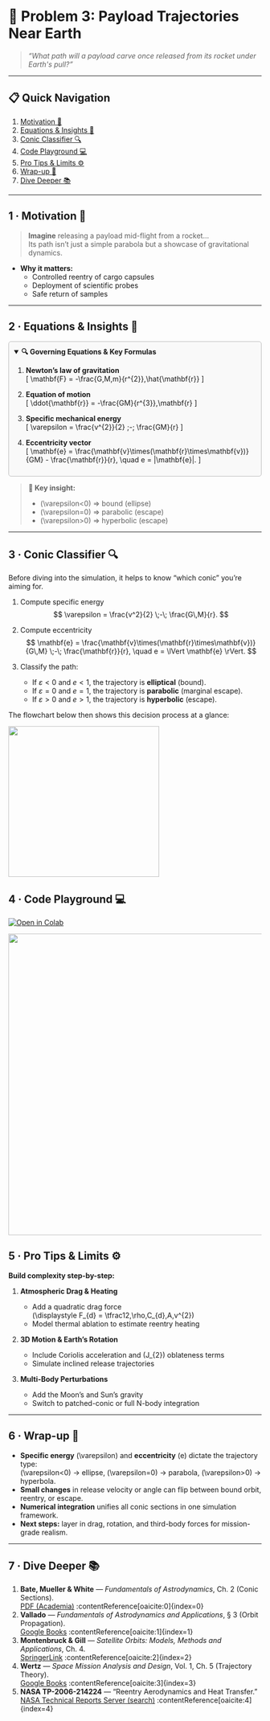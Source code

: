 <!-- ╭────────────────────────────────────────────────╮
     │   🚀  Gravity · Problem 3 — Payload Trajectories Near Earth   │
     ╰────────────────────────────────────────────────╯ -->

# 🚀 **Problem 3: Payload Trajectories Near Earth**

> *“What path will a payload carve once released from its rocket under Earth's pull?”*  

---

## 📋 Quick Navigation
1. [Motivation 🎯](#motivation)  
2. [Equations & Insights 🔭](#theory)  
3. [Conic Classifier 🔍](#classifier)  
4. [Code Playground 💻](#implementation)  
5. [Pro Tips & Limits ⚙️](#limitations)  
6. [Wrap-up 📝](#conclusions)  
7. [Dive Deeper 📚](#references)  

---

<a name="motivation"></a>
## 1 · Motivation 🎯  
> **Imagine** releasing a payload mid-flight from a rocket…  
> Its path isn’t just a simple parabola but a showcase of gravitational dynamics.

- **Why it matters:**  
  - Controlled reentry of cargo capsules  
  - Deployment of scientific probes  
  - Safe return of samples  

---

<a name="theory"></a>
## 2 · Equations & Insights 🔭

<details open style="border:1px solid #bbb; padding:10px; border-radius:5px; background:#f9f9f9;">
<summary><strong>🔍 Governing Equations & Key Formulas</strong></summary>

1. **Newton’s law of gravitation**  
   \[
     \mathbf{F} = -\frac{G\,M\,m}{r^{2}}\,\hat{\mathbf{r}}
   \]

2. **Equation of motion**  
   \[
     \ddot{\mathbf{r}} = -\frac{GM}{r^{3}}\,\mathbf{r}
   \]

3. **Specific mechanical energy**  
   \[
     \varepsilon = \frac{v^{2}}{2} \;-\; \frac{GM}{r}
   \]

4. **Eccentricity vector**  
   \[
     \mathbf{e}
     = \frac{\mathbf{v}\times(\mathbf{r}\times\mathbf{v})}{GM}
       - \frac{\mathbf{r}}{r},
     \quad
     e = \|\mathbf{e}\|.
   \]
</details>

> **🔑 Key insight:**  
> - \(\varepsilon<0\) ⇒ bound (ellipse)  
> - \(\varepsilon=0\) ⇒ parabolic (escape)  
> - \(\varepsilon>0\) ⇒ hyperbolic (escape)

---

<a name="classifier"></a>
## 3 · Conic Classifier 🔍

Before diving into the simulation, it helps to know “which conic” you’re aiming for.

1. Compute specific energy  
   $$
   \varepsilon = \frac{v^2}{2} \;-\; \frac{G\,M}{r}.
   $$

2. Compute eccentricity  
   $$
   \mathbf{e}
     = \frac{\mathbf{v}\times(\mathbf{r}\times\mathbf{v})}{G\,M}
       \;-\; \frac{\mathbf{r}}{r},
   \quad
   e = \lVert \mathbf{e} \rVert.
   $$

3. Classify the path:  
   - If $\varepsilon < 0$ and $e < 1$, the trajectory is **elliptical** (bound).  
   - If $\varepsilon = 0$ and $e = 1$, the trajectory is **parabolic** (marginal escape).  
   - If $\varepsilon > 0$ and $e > 1$, the trajectory is **hyperbolic** (escape).  

The flowchart below then shows this decision process at a glance:

<img src="https://i.imgur.com/xqE2pB3.png" width="300">

<a name="implementation"></a>
## 4 · Code Playground 💻

[![Open in Colab](https://colab.research.google.com/assets/colab-badge.svg)](https://colab.research.google.com/drive/1gnPgdtP5c-d5Qyq4MSk7X2K-EFL1byAn?usp=sharing)

<img src="https://i.imgur.com/8s36wPD.png" width="600">

<a name="limitations"></a>
## 5 · Pro Tips & Limits ⚙️

**Build complexity step-by-step:**
1. **Atmospheric Drag & Heating**  
   - Add a quadratic drag force  
     \(\displaystyle F_{d} = \tfrac12\,\rho\,C_{d}\,A\,v^{2}\)  
   - Model thermal ablation to estimate reentry heating  

2. **3D Motion & Earth’s Rotation**  
   - Include Coriolis acceleration and \(J_{2}\) oblateness terms  
   - Simulate inclined release trajectories  

3. **Multi-Body Perturbations**  
   - Add the Moon’s and Sun’s gravity  
   - Switch to patched-conic or full N-body integration  

---

<a name="conclusions"></a>
## 6 · Wrap-up 📝

- **Specific energy** \(\varepsilon\) and **eccentricity** \(e\) dictate the trajectory type:  
  \(\varepsilon<0\) → ellipse, \(\varepsilon=0\) → parabola, \(\varepsilon>0\) → hyperbola.  
- **Small changes** in release velocity or angle can flip between bound orbit, reentry, or escape.  
- **Numerical integration** unifies all conic sections in one simulation framework.  
- **Next steps:** layer in drag, rotation, and third-body forces for mission-grade realism.  

---

<a name="references"></a>
## 7 · Dive Deeper 📚

1. **Bate, Mueller & White** — *Fundamentals of Astrodynamics*, Ch. 2 (Conic Sections).  
   [PDF (Academia)](https://cmp.felk.cvut.cz/~kukelova/pajdla/Bate%2C%20Mueller%2C%20and%20White%20-%20Fundamentals%20of%20Astrodynamics.pdf) :contentReference[oaicite:0]{index=0}
2. **Vallado** — *Fundamentals of Astrodynamics and Applications*, § 3 (Orbit Propagation).  
   [Google Books](https://books.google.com/books/about/Fundamentals_of_Astrodynamics_and_Applic.html?id=PJLlWzMBKjkC) :contentReference[oaicite:1]{index=1}
3. **Montenbruck & Gill** — *Satellite Orbits: Models, Methods and Applications*, Ch. 4.  
   [SpringerLink](https://link.springer.com/book/10.1007/978-3-642-58351-3) :contentReference[oaicite:2]{index=2}
4. **Wertz** — *Space Mission Analysis and Design*, Vol. 1, Ch. 5 (Trajectory Theory).  
   [Google Books](https://books.google.com/books/about/Space_Mission_Analysis_and_Design.html?id=d0aoPwAACAAJ) :contentReference[oaicite:3]{index=3}
5. **NASA TP-2006-214224** — “Reentry Aerodynamics and Heat Transfer.”  
   [NASA Technical Reports Server (search)](https://ntrs.nasa.gov/search.jsp?query=TP-2006-214224) :contentReference[oaicite:4]{index=4}

